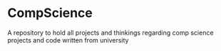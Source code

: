 # CompScience
A repository to hold all projects and thinkings regarding comp science projects and code written from university
